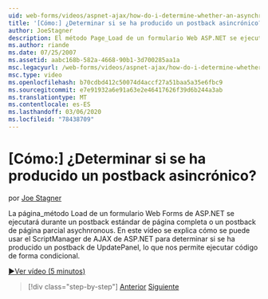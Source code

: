 ```yaml
---
uid: web-forms/videos/aspnet-ajax/how-do-i-determine-whether-an-asynchronous-postback-has-occurred
title: '[Cómo:] ¿Determinar si se ha producido un postback asincrónico? | Microsoft Docs'
author: JoeStagner
description: El método Page_Load de un formulario Web ASP.NET se ejecutará durante un postback estándar de página completa o un postback de página parcial asychnronous. En este vídeo...
ms.author: riande
ms.date: 07/25/2007
ms.assetid: aabc168b-582a-4668-90b1-3d700285aa1a
msc.legacyurl: /web-forms/videos/aspnet-ajax/how-do-i-determine-whether-an-asynchronous-postback-has-occurred
msc.type: video
ms.openlocfilehash: b70cdbd412c50074d4accf27a51baa5a35e6fbc9
ms.sourcegitcommit: e7e91932a6e91a63e2e46417626f39d6b244a3ab
ms.translationtype: MT
ms.contentlocale: es-ES
ms.lasthandoff: 03/06/2020
ms.locfileid: "78438709"
---
```

# <a name="how-do-i-determine-whether-an-asynchronous-postback-has-occurred"></a>[Cómo:] ¿Determinar si se ha producido un postback asincrónico?

por [Joe Stagner](https://github.com/JoeStagner)

La página\_método Load de un formulario Web Forms de ASP.NET se ejecutará durante un postback estándar de página completa o un postback de página parcial asychnronous. En este vídeo se explica cómo se puede usar el ScriptManager de AJAX de ASP.NET para determinar si se ha producido un postback de UpdatePanel, lo que nos permite ejecutar código de forma condicional.

[&#9654;Ver vídeo (5 minutos)](https://channel9.msdn.com/Blogs/ASP-NET-Site-Videos/how-do-i-determine-whether-an-asynchronous-postback-has-occurred)

> [!div class="step-by-step"]
> [Anterior](how-do-i-use-javascript-to-refresh-an-aspnet-ajax-updatepanel.md)
> [Siguiente](how-do-i-use-the-conditional-updatemode-of-the-updatepanel.md)
